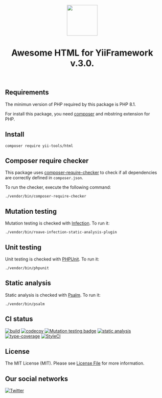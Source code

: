 <p align="center">
    <a href="https://github.com/yii-tools/html" target="_blank">
        <img src="https://avatars.githubusercontent.com/u/121752654?s=200&v=4" height="100px">
    </a>
    <h1 align="center">Awesome HTML for YiiFramework v.3.0.</h1>
    <br>
</p>

## Requirements

The minimun version of PHP required by this package is PHP 8.1.

For install this package, you need [composer](https://getcomposer.org/) and mbstring extension for PHP.

## Install

```shell
composer require yii-tools/html
```

## Composer require checker

This package uses [composer-require-checker](https://github.com/maglnet/ComposerRequireChecker) to check if all dependencies are correctly defined in `composer.json`.

To run the checker, execute the following command:

```shell
./vendor/bin/composer-require-checker
```

## Mutation testing

Mutation testing is checked with [Infection](https://infection.github.io/). To run it:

```shell
./vendor/bin/roave-infection-static-analysis-plugin
```

## Unit testing

Unit testing is checked with [PHPUnit](https://phpunit.de/). To run it:

```shell
./vendor/bin/phpunit
```

## Static analysis

Static analysis is checked with [Psalm](https://psalm.dev/). To run it:

```shell
./vendor/bin/psalm
```

## CI status

[![build](https://github.com/yii-tools/html/actions/workflows/build.yml/badge.svg)](https://github.com/yii-tools/html/actions/workflows/build.yml)
[![codecov](https://codecov.io/gh/yii-tools/html/branch/main/graph/badge.svg?token=CEBVCYZNQK)](https://codecov.io/gh/yii-tools/html)
[![Mutation testing badge](https://img.shields.io/endpoint?style=flat&url=https%3A%2F%2Fbadge-api.stryker-mutator.io%2Fgithub.com%2Fyii-tools%2Fhtml%2Fmain)](https://dashboard.stryker-mutator.io/reports/github.com/yii-tools/html/main)
[![static analysis](https://github.com/yii-tools/html/actions/workflows/static.yml/badge.svg)](https://github.com/yii-tools/html/actions/workflows/static.yml)
[![type-coverage](https://shepherd.dev/github/yii-tools/html/coverage.svg)](https://shepherd.dev/github/yiii-tools/html)
[![StyleCI](https://github.styleci.io/repos/584520921/shield?branch=main)](https://github.styleci.io/repos/584520921?branch=main)

## License

The MIT License (MIT). Please see [License File](LICENSE.md) for more information.

## Our social networks

[![Twitter](https://img.shields.io/badge/twitter-follow-1DA1F2?logo=twitter&logoColor=1DA1F2&labelColor=555555?style=flat)](https://twitter.com/Terabytesoftw)
